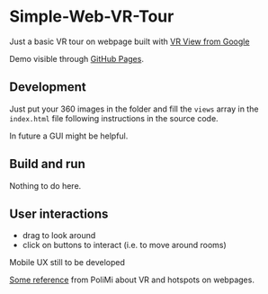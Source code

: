 # Simple-Web-VR-Tour
Just a basic VR tour on webpage built with [VR View from Google](https://developers.google.com/vr/develop/web/vrview-web)

Demo visible through [GitHub Pages](https://crestaa.github.io/Simple-Web-VR-Tour/).

## Development
Just put your 360 images in the folder and fill the `views` array in the `index.html` file following instructions in the source code.

In future a GUI might be helpful.

## Build and run
Nothing to do here.

## User interactions
  - drag to look around
  - click on buttons to interact (i.e. to move around rooms)

Mobile UX still to be developed


[Some reference](https://www.politesi.polimi.it/bitstream/10589/133919/3/2017_04_Bigoni.pdf) from PoliMi about VR and hotspots on webpages.

